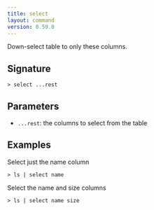 ```yaml
---
title: select
layout: command
version: 0.59.0
---
```


Down-select table to only these columns.

## Signature

```> select ...rest```

## Parameters

 -  `...rest`: the columns to select from the table

## Examples

Select just the name column
```shell
> ls | select name
```

Select the name and size columns
```shell
> ls | select name size
```

